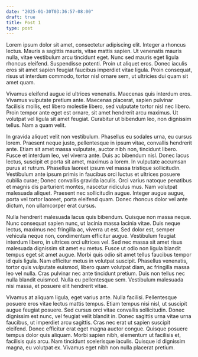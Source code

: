 ```yaml
---
date: "2025-01-30T03:36:57-08:00"
draft: true
title: Post 1
type: post
---
```



Lorem ipsum dolor sit amet, consectetur adipiscing elit. Integer a rhoncus lectus. Mauris a sagittis mauris, vitae mattis sapien. Ut venenatis mauris nulla, vitae vestibulum arcu tincidunt eget. Nunc sed mauris eget ligula rhoncus eleifend. Suspendisse potenti. Proin ut aliquet eros. Donec iaculis eros sit amet sapien feugiat faucibus imperdiet vitae ligula. Proin consequat, risus ut interdum commodo, tortor nisl ornare sem, ut ultricies dui quam sit amet quam.

Vivamus eleifend augue id ultrices venenatis. Maecenas quis interdum eros. Vivamus vulputate pretium ante. Maecenas placerat, sapien pulvinar facilisis mollis, est libero molestie libero, sed vulputate tortor nisl nec libero. Proin tempor ante eget est ornare, sit amet hendrerit arcu maximus. Ut volutpat vel ligula sit amet feugiat. Curabitur ut bibendum leo, non dignissim tellus. Nam a quam velit.

In gravida aliquet velit non vestibulum. Phasellus eu sodales urna, eu cursus lorem. Praesent neque justo, pellentesque in ipsum vitae, convallis hendrerit ante. Etiam sit amet massa vulputate, auctor nibh non, tincidunt libero. Fusce et interdum leo, vel viverra ante. Duis ac bibendum nisl. Donec lacus lectus, suscipit et porta sit amet, maximus a lorem. In vulputate accumsan purus at rutrum. Phasellus laoreet ipsum vel massa tristique sollicitudin. Vestibulum ante ipsum primis in faucibus orci luctus et ultrices posuere cubilia curae; Donec convallis gravida iaculis. Orci varius natoque penatibus et magnis dis parturient montes, nascetur ridiculus mus. Nam volutpat malesuada aliquet. Praesent nec sollicitudin augue. Integer augue augue, porta vel tortor laoreet, porta eleifend quam. Donec rhoncus dolor vel ante dictum, non ullamcorper erat cursus.

Nulla hendrerit malesuada lacus quis bibendum. Quisque non massa neque. Nunc consequat sapien nunc, ut lacinia massa lacinia vitae. Duis neque lectus, maximus nec fringilla ac, viverra ut est. Sed dolor est, semper vehicula neque non, condimentum efficitur augue. Vestibulum feugiat interdum libero, in ultrices orci ultrices vel. Sed nec massa sit amet risus malesuada dignissim sit amet eu metus. Fusce ut odio non ligula blandit tempus eget sit amet augue. Morbi quis odio sit amet tellus faucibus tempor id quis ligula. Nam efficitur metus in volutpat suscipit. Phasellus venenatis, tortor quis vulputate euismod, libero quam volutpat diam, ac fringilla massa leo vel nulla. Cras pulvinar nec ante tincidunt pretium. Duis non tellus nec nulla blandit euismod. Nulla eu pellentesque sem. Vestibulum malesuada nisi massa, et posuere elit hendrerit vitae.

Vivamus at aliquam ligula, eget varius ante. Nulla facilisi. Pellentesque posuere eros vitae lectus mattis tempus. Etiam tempus nisi nisl, ut suscipit augue feugiat posuere. Sed cursus orci vitae convallis sollicitudin. Donec dignissim est nunc, vel feugiat velit blandit in. Donec sagittis urna vitae urna faucibus, ut imperdiet arcu sagittis. Cras nec erat ut sapien suscipit eleifend. Donec efficitur erat eget magna auctor congue. Quisque posuere tempus dolor quis aliquam. Morbi sapien nibh, elementum ut facilisis et, facilisis quis arcu. Nam tincidunt scelerisque iaculis. Quisque id dignissim magna, eu volutpat ex. Vivamus eget nibh non nulla placerat pretium.
